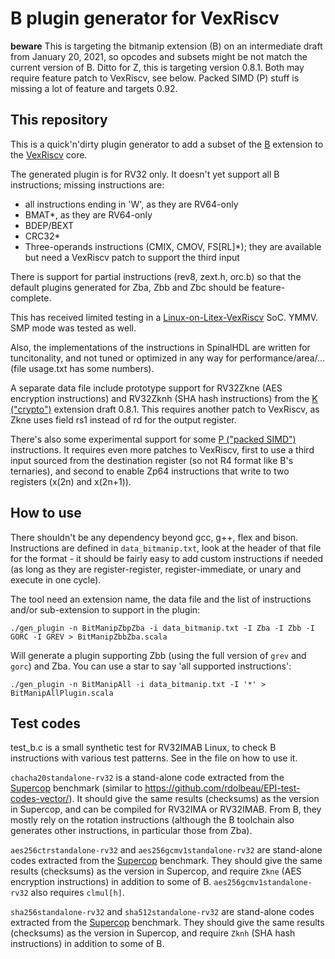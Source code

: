 # B plugin generator for VexRiscv

**beware** This is targeting the bitmanip extension (B) on an intermediate draft from January 20, 2021, so opcodes and subsets might be not match the current version of B. Ditto for Z, this is targeting version 0.8.1. Both may require feature patch to VexRiscv, see below. Packed SIMD (P) stuff is missing a lot of feature and targets 0.92.

## This repository

This is a quick'n'dirty plugin generator to add a subset of the [B](https://github.com/riscv/riscv-bitmanip) extension to the [VexRiscv](https://github.com/SpinalHDL/VexRiscv) core.

The generated plugin is for RV32 only. It doesn't yet support all B instructions; missing instructions are:

* all instructions ending in 'W', as they are RV64-only
* BMAT*, as they are RV64-only
* BDEP/BEXT
* CRC32*
* Three-operands instructions (CMIX, CMOV, FS[RL]*); they are available but need a VexRiscv patch to support the third input

There is support for partial instructions (rev8, zext.h, orc.b) so that the default plugins generated for Zba, Zbb and Zbc should be feature-complete.

This has received limited testing in a [Linux-on-Litex-VexRiscv](https://github.com/litex-hub/linux-on-litex-vexriscv) SoC. YMMV. SMP mode was tested as well.

Also, the implementations of the instructions in SpinalHDL are written for tuncitonality, and not tuned or optimized in any way for performance/area/... (file usage.txt has some numbers).

A separate data file include prototype support for RV32Zkne (AES encryption instructions) and RV32Zknh (SHA hash instructions) from the [K ("crypto")](https://github.com/riscv/riscv-crypto) extension draft 0.8.1. This requires another patch to VexRiscv, as Zkne uses field rs1 instead of rd for the output register.

There's also some experimental support for some [P ("packed SIMD")](https://github.com/riscv/riscv-p-spec) instructions. It requires even more patches to VexRiscv, first to use a third input sourced from the destination register (so not R4 format like B's ternaries), and second to enable Zp64 instructions that write to two registers (x(2n) and x(2n+1)).

## How to use

There shouldn't be any dependency beyond gcc,  g++, flex and bison. Instructions are defined in `data_bitmanip.txt`, look at the header of that file for the format - it should be fairly easy to add custom instructions if needed (as long as they are register-register, register-immediate, or unary and execute in one cycle).

The tool need an extension name, the data  file and the list of instructions and/or sub-extension to support in the plugin:

```
./gen_plugin -n BitManipZbpZba -i data_bitmanip.txt -I Zba -I Zbb -I GORC -I GREV > BitManipZbbZba.scala
```

Will generate a plugin supporting Zbb (using the full version of `grev` and `gorc`) and Zba. You can use a star to say 'all supported instructions':

```
./gen_plugin -n BitManipAll -i data_bitmanip.txt -I '*' > BitManipAllPlugin.scala
```

## Test codes

test_b.c is a small synthetic test for RV32IMAB Linux, to check B instructions with various test patterns. See in the file on how to use it.

`chacha20standalone-rv32` is a stand-alone code extracted from the [Supercop](http://bench.cr.yp.to/supercop.html) benchmark (similar to https://github.com/rdolbeau/EPI-test-codes-vector/). It should give the same results (checksums) as the version in Supercop, and can be compiled for RV32IMA or RV32IMAB. From B, they mostly rely on the rotation instructions (although the B toolchain also generates other instructions, in particular those from Zba).

`aes256ctrstandalone-rv32` and `aes256gcmv1standalone-rv32` are stand-alone codes extracted from the [Supercop](http://bench.cr.yp.to/supercop.html) benchmark. They should give the same results (checksums) as the version in Supercop, and require `Zkne` (AES encryption instructions) in addition to some of B. `aes256gcmv1standalone-rv32` also requires `clmul[h]`.

`sha256standalone-rv32` and `sha512standalone-rv32` are stand-alone codes extracted from the [Supercop](http://bench.cr.yp.to/supercop.html) benchmark. They should give the same results (checksums) as the version in Supercop, and require `Zknh` (SHA hash instructions) in addition to some of B.
